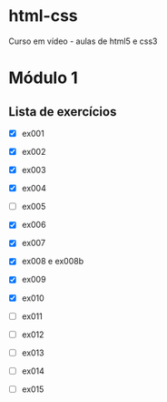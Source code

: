 # html-css
 Curso em vídeo - aulas de html5 e css3

# Módulo 1

## Lista de exercícios 

- [x] ex001
- [x] ex002
- [x] ex003
- [x] ex004
- [ ] ex005
- [x] ex006
- [x] ex007
- [x] ex008 e ex008b
- [x] ex009
- [x] ex010
- [ ] ex011
- [ ] ex012
- [ ] ex013
- [ ] ex014
- [ ] ex015

